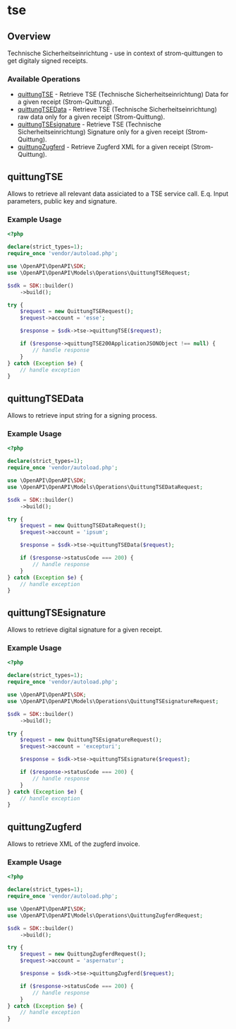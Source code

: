 # tse

## Overview

Technische Sicherheitseinrichtung - use in context of strom-quittungen to get digitaly signed receipts.

### Available Operations

* [quittungTSE](#quittungtse) - Retrieve TSE (Technische Sicherheitseinrichtung) Data for a given receipt (Strom-Quittung).
* [quittungTSEData](#quittungtsedata) - Retrieve TSE (Technische Sicherheitseinrichtung) raw data  only for a given receipt (Strom-Quittung).
* [quittungTSEsignature](#quittungtsesignature) - Retrieve TSE (Technische Sicherheitseinrichtung) Signature only for a given receipt (Strom-Quittung).
* [quittungZugferd](#quittungzugferd) - Retrieve Zugferd XML for a given receipt (Strom-Quittung).

## quittungTSE

Allows to retrieve all relevant data assiciated to a TSE service call. E.q. Input parameters, public key and signature.


### Example Usage

```php
<?php

declare(strict_types=1);
require_once 'vendor/autoload.php';

use \OpenAPI\OpenAPI\SDK;
use \OpenAPI\OpenAPI\Models\Operations\QuittungTSERequest;

$sdk = SDK::builder()
    ->build();

try {
    $request = new QuittungTSERequest();
    $request->account = 'esse';

    $response = $sdk->tse->quittungTSE($request);

    if ($response->quittungTSE200ApplicationJSONObject !== null) {
        // handle response
    }
} catch (Exception $e) {
    // handle exception
}
```

## quittungTSEData

Allows to retrieve input string for a signing process.


### Example Usage

```php
<?php

declare(strict_types=1);
require_once 'vendor/autoload.php';

use \OpenAPI\OpenAPI\SDK;
use \OpenAPI\OpenAPI\Models\Operations\QuittungTSEDataRequest;

$sdk = SDK::builder()
    ->build();

try {
    $request = new QuittungTSEDataRequest();
    $request->account = 'ipsum';

    $response = $sdk->tse->quittungTSEData($request);

    if ($response->statusCode === 200) {
        // handle response
    }
} catch (Exception $e) {
    // handle exception
}
```

## quittungTSEsignature

Allows to retrieve digital signature for a given receipt.


### Example Usage

```php
<?php

declare(strict_types=1);
require_once 'vendor/autoload.php';

use \OpenAPI\OpenAPI\SDK;
use \OpenAPI\OpenAPI\Models\Operations\QuittungTSEsignatureRequest;

$sdk = SDK::builder()
    ->build();

try {
    $request = new QuittungTSEsignatureRequest();
    $request->account = 'excepturi';

    $response = $sdk->tse->quittungTSEsignature($request);

    if ($response->statusCode === 200) {
        // handle response
    }
} catch (Exception $e) {
    // handle exception
}
```

## quittungZugferd

Allows to retrieve XML of the zugferd invoice.


### Example Usage

```php
<?php

declare(strict_types=1);
require_once 'vendor/autoload.php';

use \OpenAPI\OpenAPI\SDK;
use \OpenAPI\OpenAPI\Models\Operations\QuittungZugferdRequest;

$sdk = SDK::builder()
    ->build();

try {
    $request = new QuittungZugferdRequest();
    $request->account = 'aspernatur';

    $response = $sdk->tse->quittungZugferd($request);

    if ($response->statusCode === 200) {
        // handle response
    }
} catch (Exception $e) {
    // handle exception
}
```
